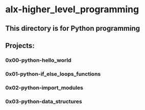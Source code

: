 # alx-higher_level_programming

## This directory is for Python programming

## Projects:
### 0x00-python-hello_world
### 0x01-python-if_else_loops_functions
### 0x02-python-import_modules
### 0x03-python-data_structures
